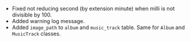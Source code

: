 - Fixed not reducing second (by extension minute) when milli is not divisible by 100.
- Added warning log message.
- Added `image_path` to `album` and `music_track` table.
  Same for `Album` and `MusicTrack` classes.